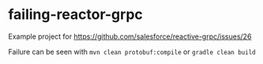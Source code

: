 # failing-reactor-grpc

Example project for https://github.com/salesforce/reactive-grpc/issues/26

Failure can be seen with
`mvn clean protobuf:compile` or
`gradle clean build`

